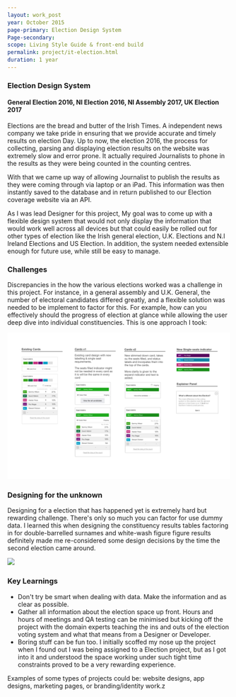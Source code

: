 ```yaml
---
layout: work_post
year: October 2015
page-primary: Election Design System
Page-secondary:
scope: Living Style Guide & front-end build
permalink: project/it-election.html
duration: 1 year
---
```



### Election Design System
#### General Election 2016, NI Election 2016, NI Assembly 2017, UK Election 2017

Elections are the bread and butter of the Irish Times. A independent news company we take pride in ensuring that we provide accurate and timely results on election Day. Up to now, the election 2016, the process for collecting, parsing and displaying election results on the website was extremely slow and error prone. It actually required Journalists to phone in the results as they were being counted in the counting centres.

With that we came up way of allowing Journalist to publish the results as they were coming through via laptop or an iPad. This information was then instantly saved to the database and in return published to our Election coverage website via an API.

As I was lead Designer for this project, My goal was to come up with a flexible design system that would not only display the information that would work well across all devices but that could easily be rolled out for other types of election like the Irish general election, U.K. Elections and N.I Ireland Elections and US Election. In addition, the system needed extensible enough for future use, while still be easy to manage.

### Challenges

Discrepancies in the how the various elections worked was a challenge in this project. For instance, in a general assembly and U.K. General, the number of electoral candidates differed greatly, and a flexible solution was needed to be implement to factor for this. For example, how can you effectively should the  progress of election at glance while allowing the user deep dive into individual constituencies. This is one approach I took:

<img src="/assets/election/EL-245-NI Cards_edit.jpg" />


### Designing for the unknown

Designing for a election that has happened yet is extremely hard but rewarding challenge. There's only so much you can factor for  use dummy data. I learned this when designing the constituency results tables factoring in for double-barrelled surnames and white-wash figure figure results definitely made me re-considered some design decisions by the time the second election came around.

<img src="/assets/election/ni-election-card-Expanded.jpg" />


### Key Learnings

- Don't try be smart when dealing with data. Make the information and as clear as possible.
- Gather all information about the election space up front. Hours and hours of meetings and QA testing can be minimised but kicking off the project with the domain experts teaching the ins and outs of the election voting system and what that means from a Designer or Developer.
- Boring stuff can be fun too. I initially scoffed my nose up the project when I found out I was being assigned to a Election project, but as I got into it and understood the space working under such tight time constraints proved to be a very rewarding experience.  



 Examples of some types of projects could be: website designs, app designs, marketing pages, or branding/identity work.z
